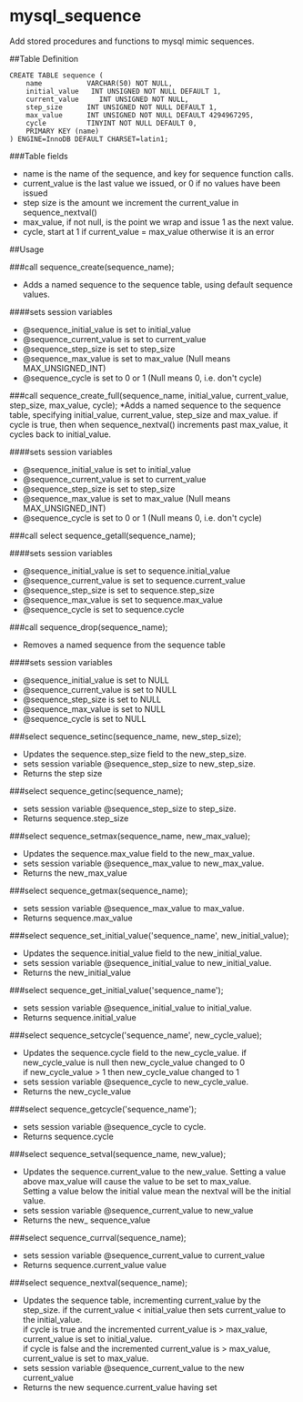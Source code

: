 # mysql_sequence

Add stored procedures and functions to mysql mimic sequences.

##Table Definition
```
CREATE TABLE sequence (
    name           VARCHAR(50) NOT NULL,
    initial_value   INT UNSIGNED NOT NULL DEFAULT 1,
    current_value     INT UNSIGNED NOT NULL,
    step_size      INT UNSIGNED NOT NULL DEFAULT 1,
    max_value      INT UNSIGNED NOT NULL DEFAULT 4294967295,
    cycle          TINYINT NOT NULL DEFAULT 0,
    PRIMARY KEY (name)
) ENGINE=InnoDB DEFAULT CHARSET=latin1;
```
###Table fields
* name is the name of the sequence, and key for sequence function calls.
* current_value is the last value we issued, or 0 if no values have been issued
* step size is the amount we increment the current_value in sequence_nextval()
* max_value, if not null, is the point we wrap and issue 1 as the next value.
* cycle, start at 1 if current_value = max_value otherwise it is an error

##Usage

###call sequence_create(sequence_name);
* Adds a named sequence to the sequence table, using default sequence values.

####sets session variables
* @sequence_initial_value is set to initial_value
* @sequence_current_value is set to current_value
* @sequence_step_size is set to step_size
* @sequence_max_value is set to max_value (Null means MAX_UNSIGNED_INT)
* @sequence_cycle is set to 0 or 1 (Null means 0, i.e. don't cycle)

###call sequence_create_full(sequence_name, initial_value, current_value, step_size, max_value, cycle);
*Adds a named sequence to the sequence table, specifying initial_value, current_value, step_size and max_value.
   if cycle is true, then when sequence_nextval() increments past max_value, it cycles back to initial_value.

####sets session variables
* @sequence_initial_value is set to initial_value
* @sequence_current_value is set to current_value
* @sequence_step_size is set to step_size
* @sequence_max_value is set to max_value (Null means MAX_UNSIGNED_INT)
* @sequence_cycle is set to 0 or 1 (Null means 0, i.e. don't cycle)


###call select sequence_getall(sequence_name);

####sets session variables
* @sequence_initial_value is set to sequence.initial_value
* @sequence_current_value is set to sequence.current_value
* @sequence_step_size is set to sequence.step_size
* @sequence_max_value is set to sequence.max_value
* @sequence_cycle is set to sequence.cycle

###call sequence_drop(sequence_name);
* Removes a named sequence from the sequence table

####sets session variables
* @sequence_initial_value is set to NULL
* @sequence_current_value is set to NULL 
* @sequence_step_size is set to NULL
* @sequence_max_value is set to NULL
* @sequence_cycle is set to NULL


###select sequence_setinc(sequence_name, new_step_size);
* Updates the sequence.step_size field to the new_step_size.
* sets session variable @sequence_step_size to new_step_size.
* Returns the step size

###select sequence_getinc(sequence_name);
* sets session variable @sequence_step_size to step_size.
* Returns sequence.step_size

###select sequence_setmax(sequence_name, new_max_value);
* Updates the sequence.max_value field to the new_max_value.
* sets session variable @sequence_max_value to new_max_value.
* Returns the new_max_value

###select sequence_getmax(sequence_name);
* sets session variable @sequence_max_value to max_value.
* Returns sequence.max_value

###select sequence_set_initial_value('sequence_name', new_initial_value);
* Updates the sequence.initial_value field to the new_initial_value.
* sets session variable @sequence_initial_value to new_initial_value.
* Returns the new_initial_value

###select sequence_get_initial_value('sequence_name');
* sets session variable @sequence_initial_value to initial_value.
* Returns sequence.initial_value

###select sequence_setcycle('sequence_name', new_cycle_value);
* Updates the sequence.cycle field to the new_cycle_value.
   if new_cycle_value is null then new_cycle_value changed to 0  
   if new_cycle_value > 1 then new_cycle_value changed to 1
* sets session variable @sequence_cycle to new_cycle_value.
* Returns the new_cycle_value

###select sequence_getcycle('sequence_name');
* sets session variable @sequence_cycle to cycle.
* Returns sequence.cycle

###select sequence_setval(sequence_name, new_value);
* Updates the sequence.current_value to the new_value.
   Setting a value above max_value will cause the value to be set to max_value.  
   Setting a value below the initial value mean the nextval will be the initial value.
* sets session variable @sequence_current_value to new_value
* Returns the new_ sequence_value

###select sequence_currval(sequence_name);
* sets session variable @sequence_current_value to current_value
* Returns sequence.current_value value

###select sequence_nextval(sequence_name);
* Updates the sequence table, incrementing current_value by the step_size.
   if the current_value < initial_value then sets current_value to the initial_value.  
   if cycle is true and the incremented current_value is > max_value, current_value is set to initial_value.  
   if cycle is false and the incremented current_value is > max_value, current_value is set to max_value.
* sets session variable @sequence_current_value to the new current_value
* Returns the new sequence.current_value having set


